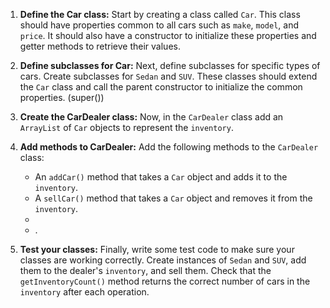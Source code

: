 1. **Define the Car class:** Start by creating a class called `Car`. This class should have properties common to all cars such as `make`, `model`, and `price`. It should also have a constructor to initialize these properties and getter methods to retrieve their values.

2. **Define subclasses for Car:** Next, define subclasses for specific types of cars. Create subclasses for `Sedan` and `SUV`. These classes should extend the `Car` class and call the parent constructor to initialize the common properties. (super())

3. **Create the CarDealer class:** Now, in the `CarDealer` class add an `ArrayList` of `Car` objects to represent the `inventory`.

4. **Add methods to CarDealer:** Add the following methods to the `CarDealer` class:
    - An `addCar()` method that takes a `Car` object and adds it to the `inventory`.
    - A `sellCar()` method that takes a `Car` object and removes it from the `inventory`.
    -
    - .

5. **Test your classes:** Finally, write some test code to make sure your classes are working correctly. Create instances of `Sedan` and `SUV`, add them to the dealer's `inventory`, and sell them. Check that the `getInventoryCount()` method returns the correct number of cars in the `inventory` after each operation.
